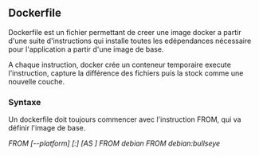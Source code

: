 ## Dockerfile

Dockerfile est un fichier permettant de creer une image docker a partir d'une suite d'instructions qui installe toutes les edépendances nécessaire pour l'application a partir d'une image de base.

A chaque instruction, docker crée un conteneur temporaire execute l'instruction,
capture la différence des fichiers puis la stock comme une nouvelle couche.

### Syntaxe

Un dockerfile doit toujours commencer avec l'instruction FROM, qui va définir l'image de base.

*FROM [--platform]<platform> <image>[:<tag>] [AS <name>]
 FROM debian 
 FROM debian:bullseye*
 